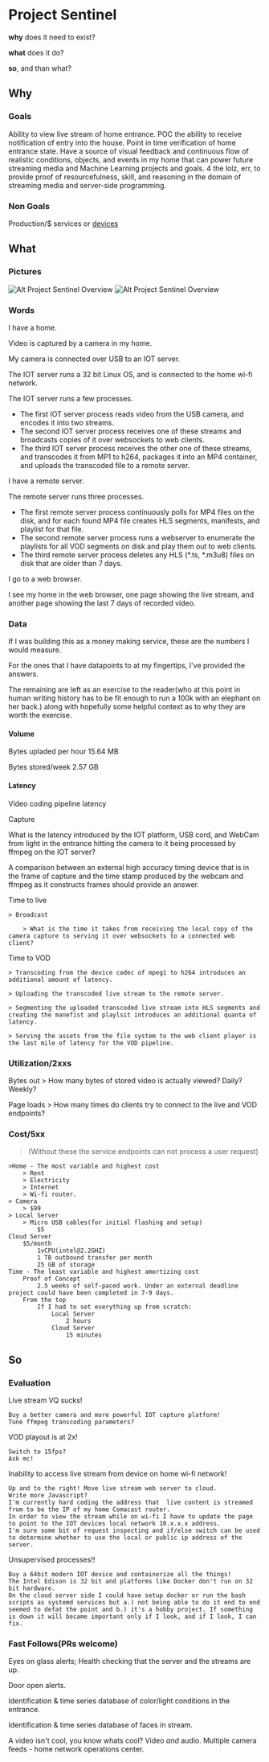 # Project Sentinel

**why** does it need to exist?

**what** does it do?

**so**, and than what?

## Why

### Goals
Ability to view live stream of home entrance.
POC the ability to receive notification of entry into the house.
Point in time verification of home entrance state.
Have a source of visual feedback and continuous flow of realistic conditions, objects, and events in my home that can power future streaming media and Machine Learning projects and goals.
4 the lolz, err, to provide proof of resourcefulness, skill, and reasoning in the domain of streaming media and server-side programming.

### Non Goals
Production/$ services or [devices](https://www.apple.com/shop/product/HL982VC/A/logitech-circle-2-indoor-outdoor-weatherproof-wired-security-camera)

## What

### Pictures
![Alt Project Sentinel Overview](./ProjectSentinelOverview.png)
![Alt Project Sentinel Overview](./FlowView.png)
### Words

I have a home.

Video is captured by a camera in my home.

My camera is connected over USB to an IOT server.

The IOT server runs a 32 bit Linux OS, and is connected to the home wi-fi network.

The IOT server runs a few processes.

 - The first IOT server process reads video from the USB camera, and encodes it into two streams.
 - The second IOT server process receives one of these streams and broadcasts copies of it over websockets to web clients.
 - The third IOT server process receives the other one of these streams, and transcodes it from MP1 to h264, packages it into an MP4 container, and uploads the transcoded file to a remote server.

I have a remote server.

The remote server runs three processes.

  - The first remote server process continuously polls for MP4 files on the disk, and for each found MP4 file creates HLS segments, manifests, and playlist for that file.
  - The second remote server process runs a webserver to enumerate the playlists for all VOD segments on disk and play them out to web clients.
  - The third remote server process deletes any HLS (\*.ts, \*.m3u8) files on disk that are older than 7 days.

I go to a web browser.

I see my home in the web browser, one page showing the live stream, and another page showing the last 7 days of recorded video.

### Data

If I was building this as a money making service, these are the numbers I would measure.

For the ones that I have datapoints to at my fingertips, I've provided the answers.

The remaining are left as an exercise to the reader(who at this point in human writing history has to be fit enough to run a 100k with an elephant on her back.) along with hopefully some helpful context as to why they are worth the exercise.

#### Volume

Bytes upladed per hour
    15.64 MB

Bytes stored/week
    2.57 GB

#### Latency
Video coding pipeline latency

Capture

What is the latency introduced by the IOT platform, USB cord, and WebCam from light in the entrance hitting the camera to it being processed by ffmpeg on the IOT server?

A comparison between an external high accuracy timing device that is in the frame of capture and the time stamp produced by the webcam and ffmpeg as it constructs frames should provide an answer.

Time to live

    > Broadcast

        > What is the time it takes from receiving the local copy of the camera capture to serving it over websockets to a connected web client?

Time to VOD

    > Transcoding from the device codec of mpeg1 to h264 introduces an additional amount of latency.

    > Uploading the transcoded live stream to the remote server.

    > Segmenting the uploaded transcoded live stream into HLS segments and creating the manefist and playlsit introduces an additional quanta of latency.

    > Serving the assets from the file system to the web client player is the last mile of latency for the VOD pipeline.

### Utilization/2xxs

Bytes out
    > How many bytes of stored video is actually viewed? Daily? Weekly?

Page loads
    > How many times do clients try to connect to the live and VOD endpoints?

### Cost/5xx
> (Without these the service endpoints can not process a user request)

    >Home - The most variable and highest cost
        > Rent
        > Electricity
        > Internet
        > Wi-fi router.
    > Camera
        > $99
    > Local Server
        > Micro USB cables(for initial flashing and setup)
            $5
    Cloud Server
        $5/month
            1vCPU(intel@2.2GHZ)
            1 TB outbound transfer per month
            25 GB of storage
    Time - The least variable and highest amortizing cost
        Proof of Concept
            2.5 weeks of self-paced work. Under an external deadline project could have been completed in 7-9 days.
        From the top
            If I had to set everything up from scratch:
                Local Server
                    2 hours
                Cloud Server
                    15 minutes

## So

### Evaluation
Live stream VQ sucks!

    Buy a better camera and more powerful IOT capture platform!
    Tune ffmpeg transcoding parameters?

VOD playout is at 2x!

    Switch to 15fps?
    Ask mc!

Inability to access live stream from device on home wi-fi network!

    Up and to the right! Move live stream web server to cloud.
    Write more Javascript?
    I'm currently hard coding the address that  live content is streamed from to be the IP of my home Comacast router.
    In order to view the stream while on wi-fi I have to update the page to point to the IOT devices local network 10.x.x.x address.
    I'm sure some bit of request inspecting and if/else switch can be used to determine whether to use the local or public ip address of the server.

Unsupervised processes!!

    Buy a 64bit modern IOT device and containerize all the things!
    The Intel Edison is 32 bit and platforms like Docker don't run on 32 bit hardware.
    On the cloud server side I could have setup docker or run the bash scripts as systemd services but a.) not being able to do it end to end seemed to defat the point and b.) it's a hobby project. If something is down it will became important only if I look, and if I look, I can fix.

### Fast Follows(PRs welcome)
Eyes on glass alerts; Health checking that the server and the streams are up.

Door open alerts.

Identification & time series database of color/light conditions in the entrance.

Identification & time series database of faces in stream.

A video isn't cool, you know whats cool? Video *and* audio.
Multiple camera feeds - home network operations center.

